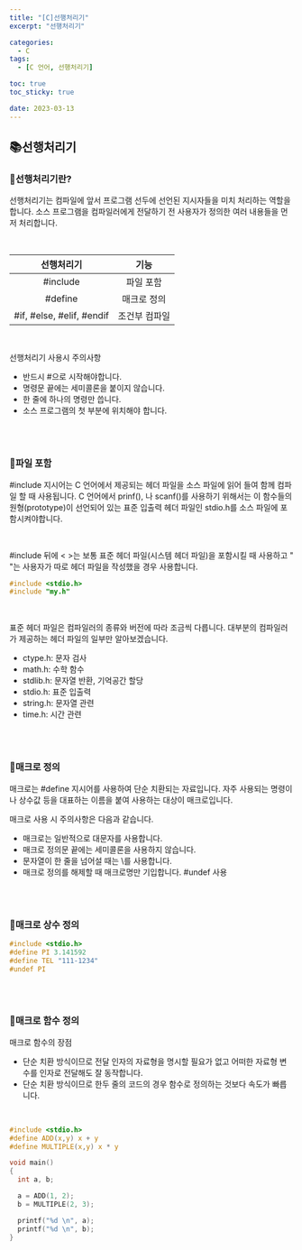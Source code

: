 ```yaml
---
title: "[C]선행처리기"
excerpt: "선행처리기"

categories:
  - C
tags:
  - [C 언어, 선행처리기]

toc: true
toc_sticky: true

date: 2023-03-13
---
```


## 📚선행처리기
### 📄선행처리기란?
선행처리기는 컴파일에 앞서 프로그램 선두에 선언된 지시자들을 미치 처리하는 역할을 합니다. 소스 프로그램을 컴파일러에게 전달하기 전 사용자가 정의한 여러 내용들을 먼저 처리합니다.

<br>

| 선행처리기 | 기능 |
| :---: | :---: |
| #include | 파일 포함 |
| #define | 매크로 정의 |
| #if, #else, #elif, #endif | 조건부 컴파일

<br>

선행처리기 사용시 주의사항
<br>

* 반드시 #으로 시작해야합니다.
* 명령문 끝에는 세미콜론을 붙이지 않습니다.
* 한 줄에 하나의 명령만 씁니다.
* 소스 프로그램의 첫 부분에 위치해야 합니다.

<br><br>

### 📄파일 포함
#include 지시어는 C 언어에서 제공되는 헤더 파일을 소스 파일에 읽어 들여 함께 컴파일 할 때 사용됩니다. C 언어에서 prinf(), 나 scanf()를 사용하기 위해서는 이 함수들의 원형(prototype)이 선언되어 있는 표준 입출력 헤더 파일인 stdio.h를 소스 파일에 포함시켜야합니다.

<br>

#include 뒤에 < >는 보통 표준 헤더 파일(시스템 헤더 파일)을 포함시킬 때 사용하고 " "는 사용자가 따로 헤더 파일을 작성했을 경우 사용합니다.

```c
#include <stdio.h>
#include "my.h"
```

<br>

표준 헤더 파일은 컴파일러의 종류와 버전에 따라 조금씩 다릅니다. 대부분의 컴파일러가 제공하는 헤더 파일의 일부만 알아보겠습니다.

  * ctype.h: 문자 검사
  * math.h: 수학 함수
  * stdlib.h: 문자열 반환, 기억공간 할당
  * stdio.h: 표준 입출력
  * string.h: 문자열 관련
  * time.h: 시간 관련

<br><br>

### 📄매크로 정의
매크로는 #define 지시어를 사용하여 단순 치환되는 자료입니다. 자주 사용되는 명령이나 상수값 등을 대표하는 이름을 붙여 사용하는 대상이 매크로입니다.
<br>

매크로 사용 시 주의사항은 다음과 같습니다.
<br>

* 매크로는 일반적으로 대문자를 사용합니다.
* 매크로 정의문 끝에는 세미콜론을 사용하지 않습니다.
* 문자열이 한 줄을 넘어설 때는 \를 사용합니다.
* 매크로 정의를 해제할 때 매크로명만 기입합니다. #undef 사용

<br><br>

### 📄매크로 상수 정의

```c
#include <stdio.h>
#define PI 3.141592
#define TEL "111-1234"
#undef PI
```

<br><br>

### 📄매크로 함수 정의
매크로 함수의 장점
<br>

  * 단순 치환 방식이므로 전달 인자의 자료형을 명시할 필요가 없고 어떠한 자료형 변수를 인자로 전달해도 잘 동작합니다.
  * 단순 치환 방식이므로 한두 줄의 코드의 경우 함수로 정의하는 것보다 속도가 빠릅니다.

<br>

```c
#include <stdio.h>
#define ADD(x,y) x + y
#define MULTIPLE(x,y) x * y

void main()
{
  int a, b;

  a = ADD(1, 2);
  b = MULTIPLE(2, 3);

  printf("%d \n", a);
  printf("%d \n", b);
}
```

<br><br>